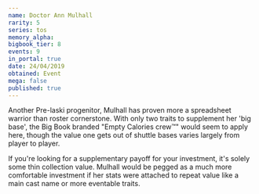 ```yaml
---
name: Doctor Ann Mulhall
rarity: 5
series: tos
memory_alpha:
bigbook_tier: 8
events: 9
in_portal: true
date: 24/04/2019
obtained: Event
mega: false
published: true
---
```


Another Pre-laski progenitor, Mulhall has proven more a spreadsheet warrior than roster cornerstone. With only two traits to supplement her 'big base', the Big Book branded "Empty Calories crew™️" would seem to apply here, though the value one gets out of shuttle bases varies largely from player to player.

If you're looking for a supplementary payoff for your investment, it's solely some thin collection value. Mulhall would be pegged as a much more comfortable investment if her stats were attached to repeat value like a main cast name or more eventable traits.
